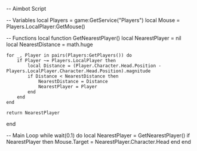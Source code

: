 -- Aimbot Script
 
-- Variables
local Players = game:GetService("Players")
local Mouse = Players.LocalPlayer:GetMouse()
 
-- Functions
local function GetNearestPlayer()
	local NearestPlayer = nil
	local NearestDistance = math.huge
 
	for _, Player in pairs(Players:GetPlayers()) do
		if Player ~= Players.LocalPlayer then
			local Distance = (Player.Character.Head.Position - Players.LocalPlayer.Character.Head.Position).magnitude
			if Distance < NearestDistance then
				NearestDistance = Distance
				NearestPlayer = Player
			end
		end
	end
 
	return NearestPlayer
end
 
-- Main Loop
while wait(0.1) do
	local NearestPlayer = GetNearestPlayer()
	if NearestPlayer then
		Mouse.Target = NearestPlayer.Character.Head
	end
end

